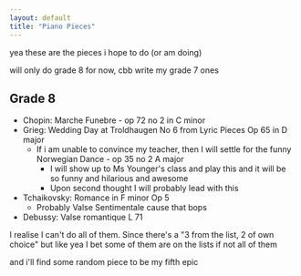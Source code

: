 ```yaml
---
layout: default
title: "Piano Pieces"
---
```


yea these are the pieces i hope to do (or am doing)

will only do grade 8 for now, cbb write my grade 7 ones

## Grade 8

- Chopin: Marche Funebre - op 72 no 2 in C minor
- Grieg: Wedding Day at Troldhaugen No 6 from Lyric Pieces Op 65 in D major
	- If i am unable to convince my teacher, then I will settle for the funny Norwegian Dance - op 35 no 2 A major
		- I will show up to Ms Younger's class and play this and it will be so funny and hilarious and awesome
		- Upon second thought I will probably lead with this
- Tchaikovsky: Romance in F minor Op 5
	- Probably Valse Sentimentale cause that bops
- Debussy: Valse romantique L 71

I realise I can't do all of them. Since there's a "3 from the list, 2 of own choice" but like yea I bet some of them are on the lists if not all of them

and i'll find some random piece to be my fifth
epic